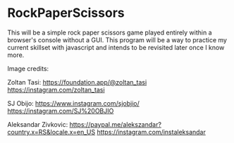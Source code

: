 # RockPaperScissors
This will be a simple rock paper scissors game played entirely within a browser's console without a GUI. This program will be a way to practice my current skillset with javascript and intends to be revisited later once I know more.

Image credits:

Zoltan Tasi:
https://foundation.app/@zoltan_tasi
https://instagram.com/zoltan_tasi

SJ Obijo:
https://www.instagram.com/sjobjio/
https://instagram.com/SJ%20OBJIO

Aleksandar Zivkovic:
https://paypal.me/alekszandar?country.x=RS&locale.x=en_US
https://instagram.com/instaleksandar
